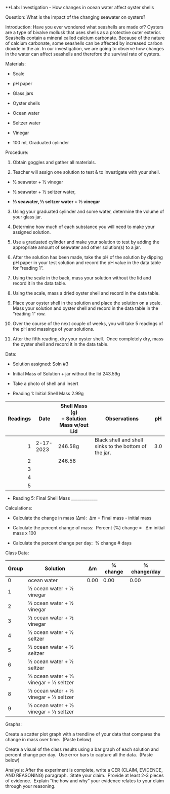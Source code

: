 **Lab: Investigation - How changes in ocean water affect oyster shells 

  

Question: What is the impact of the changing seawater on oysters?

  

Introduction: Have you ever wondered what seashells are made of? Oysters are a type of bivalve mollusk that uses shells as a protective outer exterior.  Seashells contain a mineral called calcium carbonate. Because of the nature of calcium carbonate, some seashells can be affected by increased carbon dioxide in the air. In our investigation, we are going to observe how changes in the water can affect seashells and therefore the survival rate of oysters.  

  

Materials:  

-   Scale
    
-   pH paper
    
-   Glass jars 
    
-   Oyster shells
    
-   Ocean water
    
-   Seltzer water
    
-   Vinegar
    
-   100 mL Graduated cylinder  
    

  

Procedure:

1.  Obtain goggles and gather all materials. 
    
2.  Teacher will assign one solution to test & to investigate with your shell. 
    

-   ½ seawater + ½ vinegar
    
-   ½ seawater + ½ seltzer water, 
    
-   **⅓ seawater, ⅓ seltzer water + ⅓ vinegar**
    

3.  Using your graduated cylinder and some water, determine the volume of your glass jar.
    
4.  Determine how much of each substance you will need to make your assigned solution. 
    
5.  Use a graduated cylinder and make your solution to test by adding the appropriate amount of seawater and other solution(s) to a jar.
    
6.  After the solution has been made, take the pH of the solution by dipping pH paper in your test solution and record the pH value in the data table for “reading 1”.
    
7.  Using the scale in the back, mass your solution without the lid and record it in the data table.
    
8.  Using the scale, mass a dried oyster shell and record in the data table.
    
9.  Place your oyster shell in the solution and place the solution on a scale.  Mass your solution and oyster shell and record in the data table in the “reading 1” row.
    
10.  Over the course of the next couple of weeks, you will take 5 readings of the pH and massings of your solutions.
    
11.  After the fifth reading, dry your oyster shell.  Once completely dry, mass the oyster shell and record it in the data table.

  

Data: 

  

-   Solution assigned: Soln #3
    

  

-   Initial Mass of Solution + jar without the lid 243.59g
    

  

-   Take a photo of shell and insert
    



-   Reading 1: Initial Shell Mass 2.99g
    

| Readings | Date      | Shell Mass (g) <br>+ Solution Mass w/out Lid | Observations                                          | pH  |
| --------:| --------- | -------------------------------------------- | ----------------------------------------------------- | --- |
|        1 | 2-17-2023 | 246.58g                                      | Black shell and shell sinks to the bottom of the jar. | 3.0 |
|        2 |           | 246.58                                       |                                                       |     |
|        3 |           |                                              |                                                       |     |
|        4 |           |                                              |                                                       |     |
|        5 |           |                                              |                                                       |     |


-   Reading 5: Final Shell Mass _____________
    

  

Calculations:  

-   Calculate the change in mass (Δm):  Δm = Final mass - initial mass
    

  
  
  
  
  

-   Calculate the percent change of mass:  Percent (%) change =   Δm initial mass x 100
    

  
  
  
  
  

-   Calculate the percent change per day:  % change # days
    

  
  
  
  
  
  
  
  
  
  
  

Class Data:

  
| Group | Solution                              | Δm   | % change | % change/day |
| ----- | ------------------------------------- | ---- | -------- | ------------ |
| 0     | ocean water                           | 0.00 | 0.00     | 0.00         |
| 1     | ½ ocean water + ½ vinegar             |      |          |              |
| 2     | ½ ocean water + ½ vinegar             |      |          |              |
| 3     | ½ ocean water + ½ vinegar             |      |          |              |
| 4     | ½ ocean water + ½ seltzer             |      |          |              |
| 5     | ½ ocean water + ½ seltzer             |      |          |              |
| 6     | ½ ocean water + ½ seltzer             |      |          |              |
| 7     | ⅓ ocean water + ⅓ vinegar + ⅓ seltzer |      |          |              |
| 8     | ⅓ ocean water + ⅓ vinegar + ⅓ seltzer |      |          |              |
| 9     | ⅓ ocean water + ⅓ vinegar + ⅓ seltzer |      |          |              |
  

Graphs: 

Create a scatter plot graph with a trendline of your data that compares the change in mass over time.  (Paste below)

  
  
  
  
  
  

Create a visual of the class results using a bar graph of each solution and percent change per day.  Use error bars to capture all the data.  (Paste below)

  
  
  
  
  
  
  
  
  
  
  
  
  
  
  

Analysis: After the experiment is complete, write a CER (CLAIM, EVIDENCE, AND REASONING) paragraph.  State your claim.  Provide at least 2-3 pieces of evidence.  Explain “the how and why” your evidence relates to your claim through your reasoning.